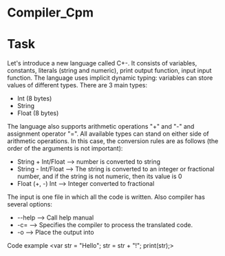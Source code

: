 # Compiler_Cpm

# Task
Let's introduce a new language called C+-. It consists of variables, constants, literals (string and numeric), print output function, input input function. 
The language uses implicit dynamic typing: variables can store values of different types. There are 3 main types:
  * Int (8 bytes)
  * String
  * Float (8 bytes)

The language also supports arithmetic operations "+" and "-" and assignment operator "=". All available types can stand on either side of arithmetic operations. In this case, the conversion rules are as follows (the order of the arguments is not important):
  * String + Int/Float --> number is converted to string
  * String - Int/Float --> The string is converted to an integer or fractional number, and if the string is not numeric, then its value is 0 
  * Float (+, -) Int   --> Integer converted to fractional

The input is one file in which all the code is written. Also compiler has several options:
  * --help        --> Call help manual
  * -c=<compiler> --> Specifies the compiler to process the translated code.
  * -o <file>     --> Place the output into <file>
 
Code example
  <var str = "Hello";
 str = str + "!";
 print(str);>
